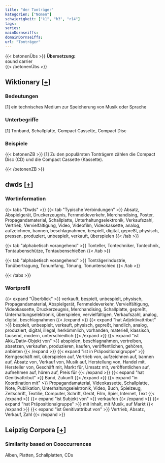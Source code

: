 ```yaml
---
title: "der Tonträger"
kategorien: ["Nomen"]
schwierigkeit: ["k1", "h3", "r14"]
tags:
series:
mainDornseiffs:
domainDornseiffs:
url: "Tonträger"
---
```


{{< betonenÜbs >}}
**Übersetzung:**  
sound carrier  
{{< /betonenÜbs >}}

## Wiktionary [[+](https://de.wiktionary.org/wiki/Tonträger)]

### Bedeutungen
[1] ein technisches Medium zur Speicherung von Musik oder Sprache  

### Unterbegriffe
[1] Tonband, Schallplatte, Compact Cassette, Compact Disc  

### Beispiele
{{< betonenZB >}}
[1] Zu den populärsten Tonträgern zählen die Compact Disc (CD) und die Compact Cassette (Kassette).  

{{< /betonenZB >}}


## dwds [[+](https://www.dwds.de/wb/Tonträger)]

### Wortinformation
{{< tabs "Dwds" >}}
{{< tab "Typische Verbindungen" >}}
Absatz, Abspielgerät, Druckerzeugnis, Fernmeldeverkehr, Merchandising, Poster, Propagandamaterial, Schallplatte, Unterhaltungselektronik, Verkaufszahl, Vertrieb, Vervielfältigung, Video, Videofilm, Videokassette, analog, aufzeichnen, bannen, beschlagnahmen, bespielt, digital, gepreßt, physisch, pressen, produziert, unbespielt, verkauft, überspielen
{{< /tab >}}

{{< tab "alphabetisch vorangehend" >}}
Tonteller, Tontechniker, Tontechnik, Tontaubenschütze, Tontaubenschießen
{{< /tab >}}

{{< tab "alphabetisch vorangehend" >}}
Tonträgerindustrie, Tonübertragung, Tonumfang, Tönung, Tonunterschied
{{< /tab >}}

{{< /tabs >}}

### Wortprofil
{{< expand "Überblick" >}} verkauft, bespielt, unbespielt, physisch, Propagandamaterial, Abspielgerät, Fernmeldeverkehr, Vervielfältigung, Videokassette, Druckerzeugnis, Merchandising, Schallplatte, gepreßt, Unterhaltungselektronik, überspielen, vervielfältigen, Verkaufszahl, analog, digital, beschlagnahmen {{< /expand >}}
{{< expand "hat Adjektivattribut" >}} bespielt, unbespielt, verkauft, physisch, gepreßt, handlich, analog, produziert, digital, illegal, herkömmlich, vorhanden, materiell, klassisch, tausend, modern, unterschiedlich {{< /expand >}}
{{< expand "ist Akk./Dativ-Objekt von" >}} abspielen, beschlagnahmen, vertreiben, absetzen, verkaufen, produzieren, kaufen, veröffentlichen, gehören, anbieten {{< /expand >}}
{{< expand "ist in Präpositionalgruppe" >}} Kerngeschäft mit, überspielen auf, Vertrieb von, aufzeichnen auf, bannen auf, Absatz von, Verkauf von, Musik auf, Herstellung von, Handel mit, Hersteller von, Geschäft mit, Markt für, Umsatz mit, veröffentlichen auf, aufnehmen auf, hören auf, Preis für {{< /expand >}}
{{< expand "hat Genitivattribut" >}} Band, Zukunft {{< /expand >}}
{{< expand "in Koordination mit" >}} Propagandamaterial, Videokassette, Schallplatte, Note, Publikation, Unterhaltungselektronik, Video, Buch, Spielzeug, Zeitschrift, Textilie, Computer, Schrift, Gerät, Film, Spiel, Internet, Text {{< /expand >}}
{{< expand "ist Subjekt von" >}} verkaufen {{< /expand >}}
{{< expand "hat Präpositionalgruppe" >}} mit Inhalt, mit Musik, auf Markt {{< /expand >}}
{{< expand "ist Genitivattribut von" >}} Vertrieb, Absatz, Verkauf, Zahl {{< /expand >}}

## Leipzig Corpora [[+](https://corpora.uni-leipzig.de/en/res?word=Tonträger&corpusId=deu_newscrawl-public_2018)]


### Similarity based on Cooccurrences
Alben, Platten, Schallplatten, CDs

